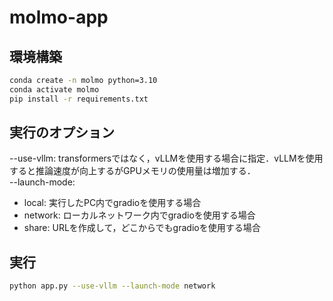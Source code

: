 # molmo-app

## 環境構築
```bash
conda create -n molmo python=3.10
conda activate molmo
pip install -r requirements.txt
```

## 実行のオプション
--use-vllm: transformersではなく，vLLMを使用する場合に指定．vLLMを使用すると推論速度が向上するがGPUメモリの使用量は増加する．\
--launch-mode:
- local: 実行したPC内でgradioを使用する場合
- network: ローカルネットワーク内でgradioを使用する場合
- share: URLを作成して，どこからでもgradioを使用する場合


## 実行
```bash
python app.py --use-vllm --launch-mode network
```
